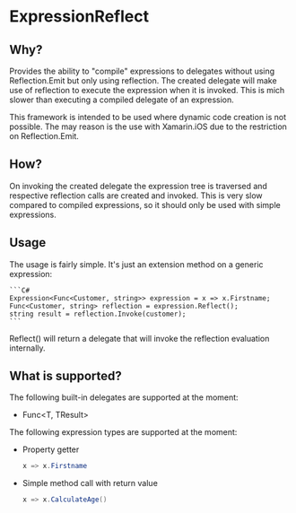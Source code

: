 ExpressionReflect
=================

Why?
----

Provides the ability to "compile" expressions to delegates without using Reflection.Emit but only using reflection.
The created delegate will make use of reflection to execute the expression when it is invoked. This is mich slower
than executing a compiled delegate of an expression.

This framework is intended to be used where dynamic code creation is not possible. The may reason is the use with
Xamarin.iOS due to the restriction on Reflection.Emit.

How?
----

On invoking the created delegate the expression tree is traversed and respective reflection calls are created
and invoked. This is very slow compared to compiled expressions, so it should only be used with simple expressions.

Usage
-----

The usage is fairly simple. It's just an extension method on a generic expression:

	```C#
	Expression<Func<Customer, string>> expression = x => x.Firstname;
	Func<Customer, string> reflection = expression.Reflect();
	string result = reflection.Invoke(customer);
	```

Reflect() will return a delegate that will invoke the reflection evaluation internally.

What is supported?
------------------

The following built-in delegates are supported at the moment:

* Func<T, TResult>

The following expression types are supported at the moment:

* Property getter
	```C#
	x => x.Firstname
	```
* Simple method call with return value
	```C#
	x => x.CalculateAge()
	```
